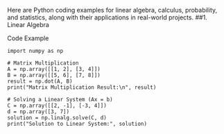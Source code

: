 Here are Python coding examples for linear algebra, calculus, probability, and statistics, along with their applications in real-world projects.
##1. Linear Algebra

Code Example

```
import numpy as np

# Matrix Multiplication
A = np.array([[1, 2], [3, 4]])
B = np.array([[5, 6], [7, 8]])
result = np.dot(A, B)
print("Matrix Multiplication Result:\n", result)

# Solving a Linear System (Ax = b)
C = np.array([[2, -1], [-3, 4]])
d = np.array([3, 7])
solution = np.linalg.solve(C, d)
print("Solution to Linear System:", solution)
```
